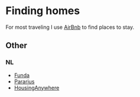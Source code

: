 # Finding homes
For most traveling I use [AirBnb](https://www.airbnb.com) to find places to stay.

## Other
### NL
- [Funda](https://www.funda.nl)
- [Pararius](https://www.pararius.com)
- [HousingAnywhere](https://housinganywhere.com/)